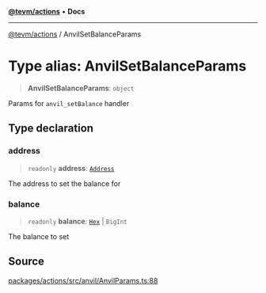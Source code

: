 [**@tevm/actions**](../README.md) • **Docs**

***

[@tevm/actions](../globals.md) / AnvilSetBalanceParams

# Type alias: AnvilSetBalanceParams

> **AnvilSetBalanceParams**: `object`

Params for `anvil_setBalance` handler

## Type declaration

### address

> `readonly` **address**: [`Address`](Address.md)

The address to set the balance for

### balance

> `readonly` **balance**: [`Hex`](Hex.md) \| `BigInt`

The balance to set

## Source

[packages/actions/src/anvil/AnvilParams.ts:88](https://github.com/evmts/tevm-monorepo/blob/main/packages/actions/src/anvil/AnvilParams.ts#L88)
